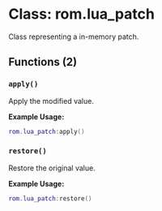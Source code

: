 # Class: rom.lua_patch

Class representing a in-memory patch.

## Functions (2)

### `apply()`

Apply the modified value.

**Example Usage:**
```lua
rom.lua_patch:apply()
```

### `restore()`

Restore the original value.

**Example Usage:**
```lua
rom.lua_patch:restore()
```


